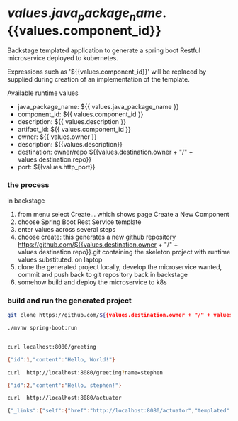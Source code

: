 ${{values.java_package_name}}.${{values.component_id}}
=====
Backstage templated application to generate a spring boot Restful microservice deployed to kubernetes.

Expressions such as '${{values.component_id}}' will be replaced by supplied during creation of an implementation of the template.

Available runtime values
- java_package_name: ${{ values.java_package_name }}
- component_id: ${{ values.component_id }}
- description: ${{ values.description }}
- artifact_id: ${{ values.component_id }}
- owner: ${{ values.owner }}
- description: ${{values.description}}
- destination: owner/repo ${{values.destination.owner + "/" + values.destination.repo}}
- port:  ${{values.http_port}}

### the process

in backstage
1) from menu select Create... which shows page Create a New Component
2) choose Spring Boot Rest Service template
3) enter values across several steps
4) choose create: this generates a new github repository https://github.com/${{values.destination.owner + "/" + values.destination.repo}}.git containing the skeleton project with runtime values substituted.
on laptop
5) clone the generated project locally, develop the microservice wanted, commit and push back to git repository
back in backstage
6) somehow build and deploy the microservice to k8s



### build and run the generated project

```bash
git clone https://github.com/${{values.destination.owner + "/" + values.destination.repo}}.git

./mvnw spring-boot:run


curl localhost:8080/greeting

{"id":1,"content":"Hello, World!"}

curl  http://localhost:8080/greeting?name=stephen

{"id":2,"content":"Hello, stephen!"}

curl  http://localhost:8080/actuator

{"_links":{"self":{"href":"http://localhost:8080/actuator","templated":false},"health-path":{"href":"http://localhost:8080/actuator/health/{*path}","templated":true},"health":{"href":"http://localhost:8080/actuator/health","templated":false},"info":{"href":"http://localhost:8080/actuator/info","templated":false}}}

```
